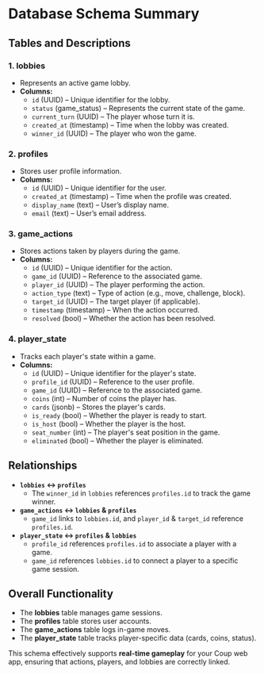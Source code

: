 # **Database Schema Summary**

## **Tables and Descriptions**

### **1. lobbies**
- Represents an active game lobby.
- **Columns:**
  - `id` (UUID) – Unique identifier for the lobby.
  - `status` (game_status) – Represents the current state of the game.
  - `current_turn` (UUID) – The player whose turn it is.
  - `created_at` (timestamp) – Time when the lobby was created.
  - `winner_id` (UUID) – The player who won the game.

### **2. profiles**
- Stores user profile information.
- **Columns:**
  - `id` (UUID) – Unique identifier for the user.
  - `created_at` (timestamp) – Time when the profile was created.
  - `display_name` (text) – User’s display name.
  - `email` (text) – User’s email address.

### **3. game_actions**
- Stores actions taken by players during the game.
- **Columns:**
  - `id` (UUID) – Unique identifier for the action.
  - `game_id` (UUID) – Reference to the associated game.
  - `player_id` (UUID) – The player performing the action.
  - `action_type` (text) – Type of action (e.g., move, challenge, block).
  - `target_id` (UUID) – The target player (if applicable).
  - `timestamp` (timestamp) – When the action occurred.
  - `resolved` (bool) – Whether the action has been resolved.

### **4. player_state**
- Tracks each player's state within a game.
- **Columns:**
  - `id` (UUID) – Unique identifier for the player's state.
  - `profile_id` (UUID) – Reference to the user profile.
  - `game_id` (UUID) – Reference to the associated game.
  - `coins` (int) – Number of coins the player has.
  - `cards` (jsonb) – Stores the player's cards.
  - `is_ready` (bool) – Whether the player is ready to start.
  - `is_host` (bool) – Whether the player is the host.
  - `seat_number` (int) – The player's seat position in the game.
  - `eliminated` (bool) – Whether the player is eliminated.

## **Relationships**
- **`lobbies` ↔ `profiles`**  
  - The `winner_id` in `lobbies` references `profiles.id` to track the game winner.
- **`game_actions` ↔ `lobbies` & `profiles`**  
  - `game_id` links to `lobbies.id`, and `player_id` & `target_id` reference `profiles.id`.
- **`player_state` ↔ `profiles` & `lobbies`**  
  - `profile_id` references `profiles.id` to associate a player with a game.
  - `game_id` references `lobbies.id` to connect a player to a specific game session.

## **Overall Functionality**
- The **lobbies** table manages game sessions.
- The **profiles** table stores user accounts.
- The **game_actions** table logs in-game moves.
- The **player_state** table tracks player-specific data (cards, coins, status).

This schema effectively supports **real-time gameplay** for your Coup web app, ensuring that actions, players, and lobbies are correctly linked.
